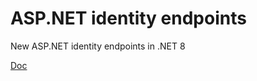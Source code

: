 # ASP.NET identity endpoints

New ASP.NET identity endpoints in .NET 8

[Doc](https://learn.microsoft.com/en-us/aspnet/core/security/authentication/identity-api-authorization?view=aspnetcore-8.0)